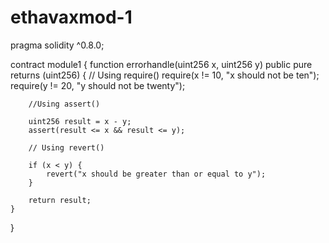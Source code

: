 # ethavaxmod-1
pragma solidity ^0.8.0;

contract module1 {
    function errorhandle(uint256 x, uint256 y) public pure returns (uint256) {
        // Using require()
        require(x != 10, "x should not be ten");
        require(y != 20, "y should not be twenty");

        //Using assert()
        
        uint256 result = x - y;
        assert(result <= x && result <= y);

        // Using revert()
        
        if (x < y) {
            revert("x should be greater than or equal to y");
        }

        return result;
    }
}

